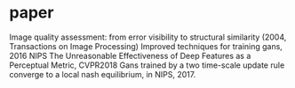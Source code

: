 # paper
Image quality assessment: from error visibility to structural similarity (2004, Transactions on Image Processing)
Improved techniques for training gans, 2016 NIPS
The Unreasonable Effectiveness of Deep Features as a Perceptual Metric, CVPR2018
Gans trained by a two time-scale update rule converge to a local nash equilibrium, in NIPS, 2017. 
